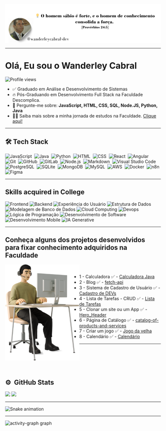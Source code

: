 ![project](/images/GitHub_image.png)

---

# Olá, Eu sou o Wanderley Cabral

<p align="left"><img src="https://komarev.com/ghpvc/?username=wanderleycabral-dev&color=yellow" alt="Profile views" /></p>

- ✅ Graduado em Análise e Desenvolvimento de Sistemas
- 🔥 Pós-Graduando em Desenvolvimento Full Stack na Faculdade Descomplica.
- 💬 Pergunte-me sobre: **JavaScript, HTML, CSS, SQL, Node.JS, Python, Java**
- 👨‍💻 Saiba mais sobre a minha jornada de estudos na Faculdade. [Clique aqui!](https://website-red-eight.vercel.app/)

---

## 🛠 Tech Stack

![JavaScript](https://img.shields.io/badge/-JavaScript-05122A?style=flat&logo=javascript)&nbsp;
![Java](https://img.shields.io/badge/-Java-05122A?style=flat&logo=java)&nbsp;
![Python](https://img.shields.io/badge/-Python-05122A?style=flat&logo=python)&nbsp;
![HTML](https://img.shields.io/badge/-HTML-05122A?style=flat&logo=HTML5)&nbsp;
![CSS](https://img.shields.io/badge/-CSS-05122A?style=flat&logo=CSS3&logoColor=1572B6)&nbsp;
![React](https://img.shields.io/badge/-React-05122A?style=flat&logo=react)&nbsp;
![Angular](https://img.shields.io/badge/-Angular-05122A?style=flat&logo=angular)&nbsp;
![Git](https://img.shields.io/badge/-Git-05122A?style=flat&logo=git)&nbsp;
![GitHub](https://img.shields.io/badge/-GitHub-05122A?style=flat&logo=github)&nbsp;
![GitLab](https://img.shields.io/badge/-GitLab-05122A?style=flat&logo=gitlab)&nbsp;
![Node.js](https://img.shields.io/badge/-Node.js-05122A?style=flat&logo=node.js)&nbsp;
![Markdown](https://img.shields.io/badge/-Markdown-05122A?style=flat&logo=markdown)&nbsp;
![Visual Studio Code](https://img.shields.io/badge/-Visual%20Studio%20Code-05122A?style=flat&logo=visual-studio-code&logoColor=007ACC)&nbsp;
![PostgreSQL](https://img.shields.io/badge/-PostgreSQL-05122A?style=flat&logo=postgresql)&nbsp;
![SQLite](https://img.shields.io/badge/-SQLite-05122A?style=flat&logo=sqlite)&nbsp;
![MongoDB](https://img.shields.io/badge/-MongoDB-05122A?style=flat&logo=mongodb)&nbsp;
![MySQL](https://img.shields.io/badge/-MySQL-05122A?style=flat&logo=mysql)&nbsp;
![AWS](https://img.shields.io/badge/-AWS-05122A?style=flat&logo=amazon-web-services)&nbsp;
![Docker](https://img.shields.io/badge/-Docker-05122A?style=flat&logo=docker)&nbsp;
![n8n](https://img.shields.io/badge/-n8n-05122A?style=flat&logo=n8n)&nbsp;
![Figma](https://img.shields.io/badge/-Figma-05122A?style=flat&logo=figma])&nbsp;

---

## Skills acquired in College

![Frontend](https://img.shields.io/badge/Frontend-8b2ae2)
![Backend](https://img.shields.io/badge/Backend-8be2a8)
![Experiência do Usuário](https://img.shields.io/badge/UX_Experiencia_do_Usuário-373d5a)
![Estrutura de Dados](https://img.shields.io/badge/Estrutura_de_Dados-e2d38b)
![Modelagem de Banco de Dados](https://img.shields.io/badge/Modelagem_de_Banco_de_Dados-8b2ae2)
![Cloud Computing](https://img.shields.io/badge/Cloud_Computing-8be2a8)
![Devops](https://img.shields.io/badge/Devops-373d5a)
![Lógica de Programação](https://img.shields.io/badge/Lógica_de_Programação-e2d38b)
![Desenvolvimento de Software](https://img.shields.io/badge/Design_de_Software-e28bc6)
![Desenvolvimento Mobile](https://img.shields.io/badge/Desenvolvimento_Mobile-298dee)
![IA Generative](https://img.shields.io/badge/-IA%20generative-007ACC)&nbsp;

---

## Conheça alguns dos projetos desenvolvidos para fixar conhecimento adquiridos na Faculdade

<img align="left" src="/images/project_image.png" alt="project image" style="width:240px;"/>

<br clear="right" />

- 1 - Calculadora ✅ - [Calculadora Java](https://github.com/cabraldasilvac/calculadora-java)
- 2 - Blog ✅ - [fetch-api](https://github.com/WMS66/fetch-api)
- 3 - Sistema de Cadastro de Usuário ✅ - [Cadastro de DEVs](https://github.com/WMS66/formulario_cadastro_devs)
- 4 - Lista de Tarefas - CRUD ✅ - [Lista de Tarefas](https://github.com/cabraldasilvac/lista-de-tarefas)
- 5 - Clonar um site ou um App ✅ - [Hero_Header](https://github.com/cabraldasilvac/Hero-Header-Frontend)
- 6 - Página de Catálogo ✅ - [catalog-of-products-and-services](https://github.com/WMS66/catalog-of-products-and-services)
- 7 - Criar um jogo ✅ - [Jogo da velha](https://github.com/WMS66/jogodavelha)
- 8 - Calendário ✅ - [Calendário](https://github.com/WMS66/calendario)
&nbsp;

---
</br>
</br>
</br>
</br>

## ⚙️ &nbsp;GitHub Stats

<img width="530em" src="https://github-readme-stats-sigma-five.vercel.app/api?username=wanderleycabral-dev&show_icons=true&theme=tokyonight&include_all_commits=true&count_private=true" />

<img width="530em" src="https://github-readme-stats-sigma-five.vercel.app/api/top-langs/?username=wanderleycabral-dev&layout=compact&langs_count=5&theme=tokyonight" />

---

<div align="left">
    <img src="https://raw.githubusercontent.com/cabraldasilvac/wanderleycabral-dev/output/snake.svg" alt="Snake animation" />
</div>

---

<div align="left">
    <img src="https://github-readme-activity-graph.vercel.app/graph?username=wanderleycabral-dev&radius=16&theme=react&area=true&order=5" height="300" alt="activity-graph graph" />
</div>

